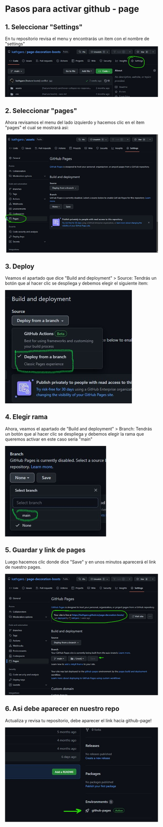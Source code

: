 # Pasos para activar github - page

## 1. Seleccionar "Settings"
En tu repositorio revisa el menu y encontrarás un item con el nombre de "settings" 
![github-repo-settings](asset/github-page-1.jpg)

## 2. Seleccionar "pages"
Ahora revisamos el menu del lado izquierdo y hacemos clic en el item "pages" el cual se mostrará asi:

![github-repo-settings-pages](asset/github-page-setting-page.jpg)

## 3. Deploy
Veamos el apartado que dice "Build and deployment" > Source: Tendrás un botón que al hacer clic se despliega y debemos elegir el siguiente item:

![github-deploys](asset/github-page-deploy.jpg)

## 4. Elegir rama
Ahora, veamos el apartado de "Build and deployment" > Branch: Tendrás un botón que al hacer clic se despliega y debemos elegir la rama que queremos activar en este caso seria "main"

![github-repo-ramas](asset/github-page-rama.jpg)

## 5. Guardar y link de pages
Luego hacemos clic donde dice "Save" y en unos minutos aparecerá el link de nuestro pages.

![github-repo-save](asset/github-page-save.jpg)

## 6. Asi debe aparecer en nuestro repo
Actualiza y revisa tu repositorio, debe aparecer el  link hacia github-page!

![github-repo-settings-pages](asset/check--page.jpg)